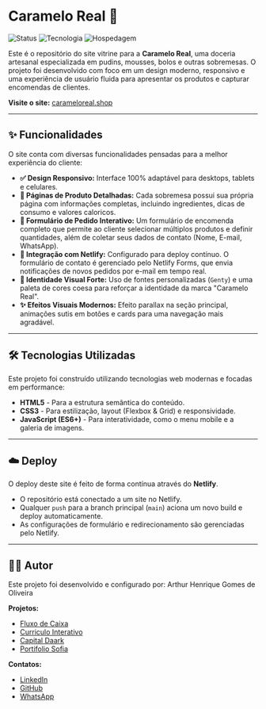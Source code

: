 #  Caramelo Real 👑

![Status](https://img.shields.io/badge/status-ativo-brightgreen)
![Tecnologia](https://img.shields.io/badge/front--end-HTML%2FCSS%2FJS-orange)
![Hospedagem](https://img.shields.io/badge/hospedagem-Netlify-blue)

Este é o repositório do site vitrine para a **Caramelo Real**, uma doceria artesanal especializada em pudins, mousses, bolos e outras sobremesas. O projeto foi desenvolvido com foco em um design moderno, responsivo e uma experiência de usuário fluida para apresentar os produtos e capturar encomendas de clientes.

**Visite o site:** [carameloreal.shop](https://carameloreal.shop)

---

## ✨ Funcionalidades

O site conta com diversas funcionalidades pensadas para a melhor experiência do cliente:

* **✅ Design Responsivo:** Interface 100% adaptável para desktops, tablets e celulares.
* **📄 Páginas de Produto Detalhadas:** Cada sobremesa possui sua própria página com informações completas, incluindo ingredientes, dicas de consumo e valores caloricos.
* **📝 Formulário de Pedido Interativo:** Um formulário de encomenda completo que permite ao cliente selecionar múltiplos produtos e definir quantidades, além de coletar seus dados de contato (Nome, E-mail, WhatsApp).
* **🚀 Integração com Netlify:** Configurado para deploy contínuo. O formulário de contato é gerenciado pelo Netlify Forms, que envia notificações de novos pedidos por e-mail em tempo real.
* **🎨 Identidade Visual Forte:** Uso de fontes personalizadas (`Genty`) e uma paleta de cores coesa para reforçar a identidade da marca "Caramelo Real".
* **✨ Efeitos Visuais Modernos:** Efeito parallax na seção principal, animações sutis em botões e cards para uma navegação mais agradável.

---

## 🛠️ Tecnologias Utilizadas

Este projeto foi construído utilizando tecnologias web modernas e focadas em performance:

* **HTML5** - Para a estrutura semântica do conteúdo.
* **CSS3** - Para estilização, layout (Flexbox & Grid) e responsividade.
* **JavaScript (ES6+)** - Para interatividade, como o menu mobile e a galeria de imagens.

---


## ☁️ Deploy

O deploy deste site é feito de forma contínua através do **Netlify**.

* O repositório está conectado a um site no Netlify.
* Qualquer `push` para a branch principal (`main`) aciona um novo build e deploy automaticamente.
* As configurações de formulário e redirecionamento são gerenciadas pelo Netlify.

---

## 👨‍💻 Autor

Este projeto foi desenvolvido e configurado por: Arthur Henrique Gomes de Oliveira

**Projetos:**

* [Fluxo de Caixa](https://github.com/SeuPesadel00/Fluxo-de-Caixa)
* [Curriculo Interativo](https://github.com/SeuPesadel00/Curriculo-Interativo)
* [Capital Daark](https://github.com/SeuPesadel00/CapitalDaark-new)
* [Portifolio Sofia](https://github.com/SeuPesadel00/Portfolio-SofiaOliveira)

**Contatos:**

* [LinkedIn](https://www.linkedin.com/in/arthur-henriquee/)
* [GitHub](https://github.com/SeuPesadel00)
* [WhatsApp](https://wa.me/5561981076848)
